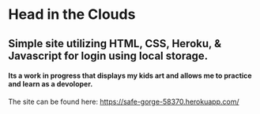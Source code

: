 # Head in the Clouds

## Simple site utilizing HTML, CSS, Heroku, & Javascript for login using local storage.

#### Its a work in progress that displays my kids art and allows me to practice and learn as a devoloper.

The site can be found here: https://safe-gorge-58370.herokuapp.com/
